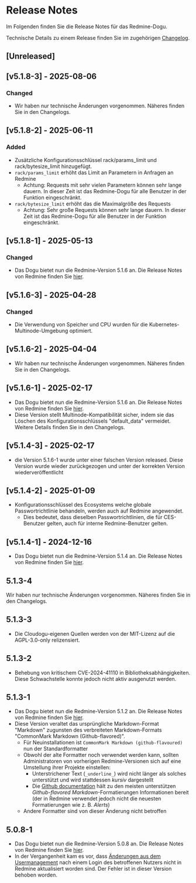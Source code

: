 # Release Notes

Im Folgenden finden Sie die Release Notes für das Redmine-Dogu. 

Technische Details zu einem Release finden Sie im zugehörigen [Changelog](https://docs.cloudogu.com/de/docs/dogus/redmine/CHANGELOG/).

## [Unreleased]

## [v5.1.8-3] - 2025-08-06
### Changed
* Wir haben nur technische Änderungen vorgenommen. Näheres finden Sie in den Changelogs.

## [v5.1.8-2] - 2025-06-11
### Added
* Zusätzliche Konfigurationsschlüssel rack/params_limit und rack/bytesize_limit hinzugefügt.
* ``rack/params_limit`` erhöht das Limit an Parametern in Anfragen an Redmine
    * Achtung: Requests mit sehr vielen Parametern können sehr lange dauern. In dieser Zeit ist das Redmine-Dogu für alle Benutzer in der Funktion eingeschränkt.
* ``rack/bytesize_limit`` erhöht das die Maximalgröße des Requests
    * Achtung: Sehr große Requests können sehr lange dauern. In dieser Zeit ist das Redmine-Dogu für alle Benutzer in der Funktion eingeschränkt.

## [v5.1.8-1] - 2025-05-13
### Changed
* Das Dogu bietet nun die Redmine-Version 5.1.6 an. Die Release Notes von Redmine finden Sie [hier](https://www.redmine.org/projects/redmine/wiki/Changelog_5_1#518-2025-04-20).

## [v5.1.6-3] - 2025-04-28
### Changed
- Die Verwendung von Speicher und CPU wurden für die Kubernetes-Multinode-Umgebung optimiert.

## [v5.1.6-2] - 2025-04-04
* Wir haben nur technische Änderungen vorgenommen. Näheres finden Sie in den Changelogs.

## [v5.1.6-1] - 2025-02-17
* Das Dogu bietet nun die Redmine-Version 5.1.6 an. Die Release Notes von Redmine finden Sie [hier](https://www.redmine.org/projects/redmine/wiki/Changelog_5_1#516-2025-01-29).
* Diese Version stellt Multinode-Kompatibilität sicher, indem sie das Löschen des Konfigurationsschlüssels "default_data" vermeidet. Weitere Details finden Sie in den Changelogs.

## [v5.1.4-3] - 2025-02-17
* die Version 5.1.6-1 wurde unter einer falschen Version released. Diese Version wurde wieder zurückgezogen und unter der korrekten Version wiederveröffentlicht 

## [v5.1.4-2] - 2025-01-09
* Konfigurationsschlüssel des Ecosystems welche globale Passwortrichtlinie behandeln, werden auch auf Redmine angewendet.
    * Dies bedeutet, dass dieselben Passwortrichtlinien, die für CES-Benutzer gelten, auch für interne Redmine-Benutzer gelten.

## [v5.1.4-1] - 2024-12-16
* Das Dogu bietet nun die Redmine-Version 5.1.4 an. Die Release Notes von Redmine finden Sie [hier](https://www.redmine.org/projects/redmine/wiki/Changelog_5_1#514-2024-11-03).

## 5.1.3-4
Wir haben nur technische Änderungen vorgenommen. Näheres finden Sie in den Changelogs.

## 5.1.3-3
* Die Cloudogu-eigenen Quellen werden von der MIT-Lizenz auf die AGPL-3.0-only relizensiert.

## 5.1.3-2
* Behebung von kritischem CVE-2024-41110 in Bibliotheksabhängigkeiten. Diese Schwachstelle konnte jedoch nicht aktiv ausgenutzt werden.

## 5.1.3-1

* Das Dogu bietet nun die Redmine-Version 5.1.2 an. Die Release Notes von Redmine finden Sie [hier](https://www.redmine.org/projects/redmine/wiki/Changelog_5_1#512-2024-06-XXXXXXXXXXXXXXXXXXXXXXXXXXXXXXXXXXXXXXX_REPLACE_ME).
* Diese Version veraltet das ursprüngliche Markdown-Format "Markdown" zugunsten des verbreiteten Markdown-Formats "CommonMark Markdown (Github-flavored)".
   - Für Neuinstallationen ist `CommonMark Markdown (github-flavoured)` nun der Standardformatter  
   - Obwohl der alte Formatter noch verwendet werden kann, sollten Administratoren von vorherigen Redmine-Versionen sich auf eine Umstellung ihrer Projekte einstellen:
      - Unterstrichener Text (`_underline_`) wird nicht länger als solches unterstützt und wird stattdessen *kursiv* dargestellt
      - Die [Github documentation](https://docs.github.com/de/get-started/writing-on-github/getting-started-with-writing-and-formatting-on-github/basic-writing-and-formatting-syntax) hält zu den meisten unterstützen _Github-flavored Markdown_-Formatierungen Informationen bereit (der in Redmine verwendet jedoch nicht die neuesten Formatierungen wie z. B. _Alerts_)
   - Andere Formatter sind von dieser Änderung nicht betroffen

## 5.0.8-1

* Das Dogu bietet nun die Redmine-Version 5.0.8 an. Die Release Notes von Redmine finden Sie [hier](https://www.redmine.org/projects/redmine/wiki/Changelog_5_0#508-2024-03-04).
* In der Vergangenheit kam es vor, dass [Änderungen aus dem Usermanagement](https://docs.cloudogu.com/de/usermanual/usermgt/documentation/#synchronisation-von-accounts-und-gruppen) nach einem Login des betroffenen Nutzers nicht in Redmine aktualisiert worden sind. Der Fehler ist in dieser Version behoben worden.